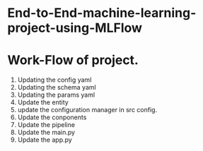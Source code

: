 # End-to-End-machine-learning-project-using-MLFlow

# Work-Flow of project.

1. Updating the config yaml
2. Updating the schema yaml
3. Updating the params yaml
4. Update the entity
5. update the configuration manager in src config.
6. Update the conponents 
7. Update the pipeline
8. Update the main.py
9. Update the app.py
